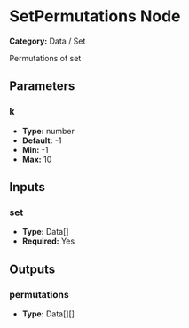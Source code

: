 
# SetPermutations Node

**Category:** Data / Set

Permutations of set

## Parameters


### k
- **Type:** number
- **Default:** -1
- **Min:** -1
- **Max:** 10



## Inputs


### set
- **Type:** Data[]
- **Required:** Yes



## Outputs


### permutations
- **Type:** Data[][]




